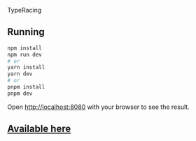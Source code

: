 TypeRacing

## Running
```bash
npm install
npm run dev
# or
yarn install
yarn dev
# or
pnpm install
pnpm dev
```

Open [http://localhost:8080](http://localhost:8080) with your browser to see the result.

## [Available here](https://ticket-search-beryl.vercel.app) 

